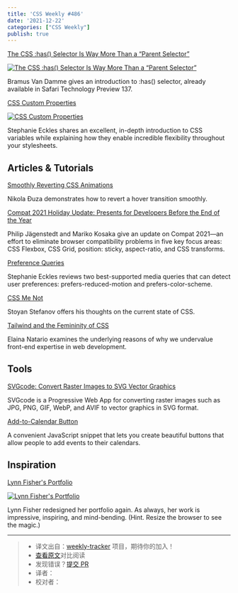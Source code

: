 ```yaml
---
title: 'CSS Weekly #486'
date: '2021-12-22'
categories: ["CSS Weekly"]
publish: true
---
```



[The CSS :has() Selector Is Way More Than a “Parent Selector”](https://www.bram.us/2021/12/21/the-css-has-selector-is-way-more-than-a-parent-selector/?utm_source=CSS-Weekly&utm_campaign=Issue-486&utm_medium=web)

[![The CSS :has() Selector Is Way More Than a “Parent Selector”](https://css-weekly.com/wp-content/uploads/2021/12/the-css-has-selector-is-way-more-than-a-parent-selector.jpg)](https://www.bram.us/2021/12/21/the-css-has-selector-is-way-more-than-a-parent-selector/?utm_source=CSS-Weekly&utm_campaign=Issue-486&utm_medium=web)

Bramus Van Damme gives an introduction to :has() selector, already available in Safari Technology Preview 137.

[CSS Custom Properties](https://12daysofweb.dev/2021/css-custom-properties/?utm_source=CSS-Weekly&utm_campaign=Issue-486&utm_medium=web)

[![CSS Custom Properties](https://css-weekly.com/wp-content/uploads/2021/12/css-custom-properties.jpg)](https://12daysofweb.dev/2021/css-custom-properties/?utm_source=CSS-Weekly&utm_campaign=Issue-486&utm_medium=web)

Stephanie Eckles shares an excellent, in-depth introduction to CSS variables while explaining how they enable incredible flexibility throughout your stylesheets.

## Articles & Tutorials

[Smoothly Reverting CSS Animations](https://pragmaticpineapple.com/smoothly-reverting-css-animations/?utm_source=CSS-Weekly&utm_campaign=Issue-486&utm_medium=web)

Nikola Đuza demonstrates how to revert a hover transition smoothly.

[Compat 2021 Holiday Update: Presents for Developers Before the End of the Year](https://web.dev/compat2021-holiday-update/?utm_source=CSS-Weekly&utm_campaign=Issue-486&utm_medium=web)

Philip Jägenstedt and Mariko Kosaka give an update on Compat 2021—an effort to eliminate browser compatibility problems in five key focus areas: CSS Flexbox, CSS Grid, position: sticky, aspect-ratio, and CSS transforms.


[Preference Queries](https://12daysofweb.dev/2021/preference-queries/?utm_source=CSS-Weekly&utm_campaign=Issue-486&utm_medium=web)

Stephanie Eckles reviews two best-supported media queries that can detect user preferences: prefers-reduced-motion and prefers-color-scheme.


[CSS Me Not](https://calendar.perfplanet.com/2021/css-me-not/?utm_source=CSS-Weekly&utm_campaign=Issue-486&utm_medium=web)

Stoyan Stefanov offers his thoughts on the current state of CSS.

[Tailwind and the Femininity of CSS](https://thoughtbot.com/blog/tailwind-and-the-femininity-of-css?utm_source=CSS-Weekly&utm_campaign=Issue-486&utm_medium=web)

Elaina Natario examines the underlying reasons of why we undervalue front-end expertise in web development.

## Tools

[SVGcode: Convert Raster Images to SVG Vector Graphics](https://web.dev/svgcode/?utm_source=CSS-Weekly&utm_campaign=Issue-486&utm_medium=web)

SVGcode is a Progressive Web App for converting raster images such as JPG, PNG, GIF, WebP, and AVIF to vector graphics in SVG format.

[Add-to-Calendar Button](https://jekuer.github.io/add-to-calendar-button/?utm_source=CSS-Weekly&utm_campaign=Issue-486&utm_medium=web)

A convenient JavaScript snippet that lets you create beautiful buttons that allow people to add events to their calendars.

## Inspiration

[Lynn Fisher's Portfolio](https://lynnandtonic.com/?utm_source=CSS-Weekly&utm_campaign=Issue-486&utm_medium=web)

[![Lynn Fisher's Portfolio](https://css-weekly.com/wp-content/uploads/2021/12/lynnandtonic.png)](https://lynnandtonic.com/?utm_source=CSS-Weekly&utm_campaign=Issue-486&utm_medium=web)

Lynn Fisher redesigned her portfolio again. As always, her work is impressive, inspiring, and mind-bending. (Hint. Resize the browser to see the magic.)


---
> * 译文出自：[weekly-tracker](https://github.com/FEDarling/weekly-tracker) 项目，期待你的加入！
> * [查看原文](https://css-weekly.com/issue-486/)对比阅读
> * 发现错误？[提交 PR](https://github.com/FEDarling/weekly-tracker/blob/main/weeklys/css_weekly/486/README.md)
> * 译者：
> * 校对者：